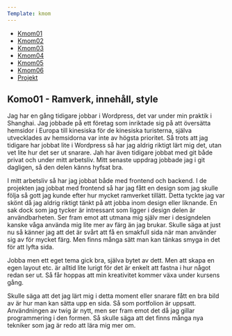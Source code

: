 ```yaml
---
Template: kmom
---
```

<div class="kmom-div list-box content-desktop">
    <ul>
        <li><a href="kmom01" class="report-link active">Kmom01</a></li>
        <li><a href="kmom02" class="report-link">Kmom02</a></li>
        <li><a href="kmom03" class="report-link">Kmom03</a></li>
        <li><a href="kmom04" class="report-link">Kmom04</a></li>
        <li><a href="kmom05" class="report-link">Kmom05</a></li>
        <li><a href="kmom06" class="report-link">Kmom06</a></li>
        <li><a href="kmom10" class="report-link">Projekt</a></li>
    </ul>
</div>

<div class="kmom-div report-box">
    <h2>Komo01 - Ramverk, innehåll, style</h2>
    <p>
        Jag har en gång tidigare jobbar i Wordpress, det var under min praktik i Shanghai. Jag jobbade på ett företag som inriktade sig på att översätta hemsidor i Europa till kinesiska för de kinesiska turisterna, själva utvecklades av hemsidorna var inte av högsta prioritet. Så trots att jag tidigare har jobbat lite i Wordpress så har jag aldrig riktigt lärt mig det, utan vet lite hur det ser ut snarare. Jah har även tidigare jobbat med git både privat och under mitt arbetsliv. Mitt senaste uppdrag jobbade jag i git dagligen, så den delen känns hyfsat bra. 
    </p>
    <p>
        I mitt arbetsliv så har jag jobbat både med frontend och backend. I de projekten jag jobbat med frontend så har jag fått en design som jag skulle följa så gott jag kunde efter hur mycket ramverket tillätt. Detta tyckte jag var skönt då jag aldrig riktigt tänkt på att jobba inom design eller liknande. En sak dock som jag tycker är intressant som ligger i design delen är användbarheten. Ser fram emot att utmana mig själv mer i designdelen kanske våga använda mig lite mer av färg än jag brukar. Skulle säga at just nu så känner jag att det är svårt att få en smakfull sida när man använder sig av för mycket färg. Men finns många sätt man kan tänkas smyga in det för att lyfta sida. 
    </p>
    <p>
        Jobba men ett eget tema gick bra, själva bytet av dett. Men att skapa en egen layout etc. är alltid lite 
        lurigt för det är enkelt att fastna i hur något redan ser ut. Så får hoppas att min kreativitet kommer växa under kursens gång. 
    </p>
    <p>
        Skulle säga att det jag lärt mig i detta moment eller snarare fått en bra bild av är hur man kan sätta upp en sida. Så som portfolion är uppsatt. Användningen av twig är nytt, men ser fram emot det då jag gillar programmering i den formen. Så skulle säga att det finns många nya tekniker som jag är redo att lära mig mer om.
    </p>

</div>
